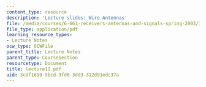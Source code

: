 ```yaml
---
content_type: resource
description: 'Lecture slides: Wire Antennas'
file: /media/courses/6-661-receivers-antennas-and-signals-spring-2003/3cdf16999bcd9fd63dd3312d91edc37a_lecture11.pdf
file_type: application/pdf
learning_resource_types:
- Lecture Notes
ocw_type: OCWFile
parent_title: Lecture Notes
parent_type: CourseSection
resourcetype: Document
title: lecture11.pdf
uid: 3cdf1699-9bcd-9fd6-3dd3-312d91edc37a
---
```

